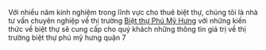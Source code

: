 Với nhiều năm kinh nghiệm trong lĩnh vực cho thuê biệt thự, chúng tôi là nhà tư vấn chuyên nghiệp về thị trường <a href="https://bietthuphumyhung.vn/" target="_blank" ref="dofollow">Biệt thự Phú Mỹ Hưng</a> với những kiến thức về biệt thự sẽ cung cấp cho quý khách những thông tin giá trị về thị trường biệt thự phú mỹ hưng quận 7
